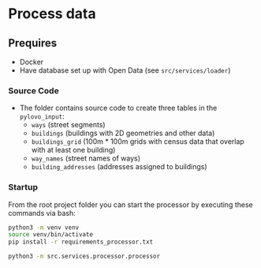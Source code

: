 # Process data

## Prequires
- Docker
- Have database set up with Open Data (see `src/services/loader`)

### Source Code
- The folder contains source code to create three tables in the `pylovo_input`:
  - `ways` (street segments)
  - `buildings` (buildings with 2D geometries and other data)
  - `buildings_grid` (100m * 100m grids with census data that overlap with at least one building)
  - `way_names` (street names of ways)
  - `building_addresses` (addresses assigned to buildings)

### Startup
From the root project folder you can start the processor by executing these commands via bash:
```bash
python3 -m venv venv
source venv/bin/activate
pip install -r requirements_processor.txt 

python3 -m src.services.processor.processor
```